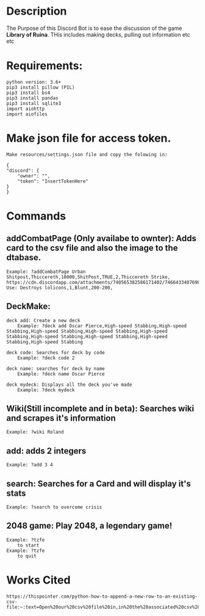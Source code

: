 # Description 
    
The Purpose of this Discord Bot is to ease the discussion of the game __Library of Ruina__. THis includes making decks, pulling out information etc etc


# Requirements:
    python version: 3.6+
    pip3 install pillow (PIL)
    pip3 install bs4
    pip3 install pandas
    pip3 install sqlite3
    import aiohttp
    import aiofiles

# Make json file for access token.

    Make resources/settings.json file and copy the folowing in:

    {
    "discord": {
        "owner": "",
        "token": "InsertTokenHere"
    }
    }
# Commands
    

## addCombatPage (Only availabe to ownter): Adds card to the csv file and also the image to the dtabase.   

    Example: ?addCombatPage Urban Shitpost,Thiccereth,10000,ShitPost,TRUE,2,Thiccereth Strike, https://cdn.discordapp.com/attachments/740565382586171402/746643340769886228/ThiccerethStrikes.png,,PaperBack,On Use: Destroys lolicons,1,Blunt,200-200,

## DeckMake:
    deck add: Create a new deck
        Example: ?deck add Oscar Pierce,High-speed Stabbing,High-speed Stabbing,High-speed Stabbing,High-speed Stabbing,High-speed Stabbing,High-speed Stabbing,High-speed Stabbing,High-speed Stabbing,High-speed Stabbing

    deck code: Searches for deck by code
        Example: ?deck code 2
    
    deck name: searches for deck by name
        Example: ?deck name Oscar Pierce
    
    deck mydeck: Displays all the deck you've made
        Example: ?deck mydeck

## Wiki(Still incomplete and in beta): Searches wiki and scrapes it's information
    Example: ?wiki Roland

## add: adds 2 integers
    Example: ?add 3 4
## search: Searches for a Card and will display it's stats
    Example: ?search to overcome crisis

## 2048 game: Play 2048, a legendary game!
    Example: ?tzfe
        to start
    Example: ?tzfe
        to quit
    
# Works Cited
    https://thispointer.com/python-how-to-append-a-new-row-to-an-existing-csv-file:~:text=Open%20our%20csv%20file%20in,in%20the%20associated%20csv%20file